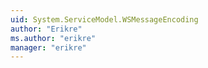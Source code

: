 ```yaml
---
uid: System.ServiceModel.WSMessageEncoding
author: "Erikre"
ms.author: "erikre"
manager: "erikre"
---
```


